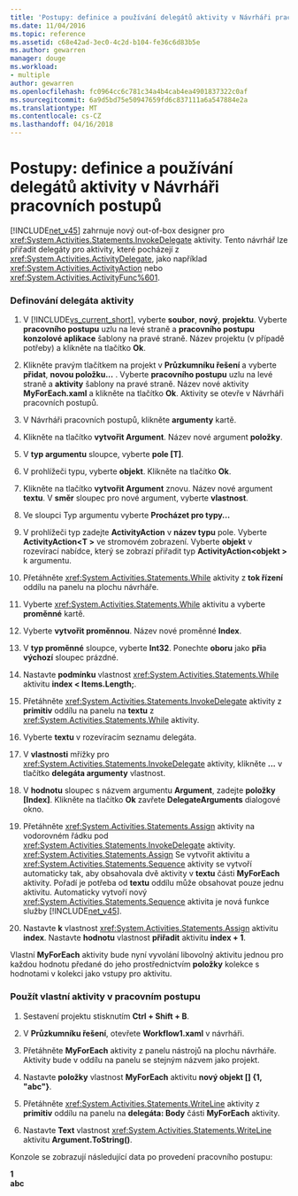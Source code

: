 ```yaml
---
title: 'Postupy: definice a používání delegátů aktivity v Návrháři pracovních postupů | Microsoft Docs'
ms.date: 11/04/2016
ms.topic: reference
ms.assetid: c68e42ad-3ec0-4c2d-b104-fe36c6d83b5e
ms.author: gewarren
manager: douge
ms.workload:
- multiple
author: gewarren
ms.openlocfilehash: fc0964cc6c781c34a4b4cab4ea4901837322c0af
ms.sourcegitcommit: 6a9d5bd75e50947659fd6c837111a6a547884e2a
ms.translationtype: MT
ms.contentlocale: cs-CZ
ms.lasthandoff: 04/16/2018
---
```

# <a name="how-to-define-and-consume-activity-delegates-in-the-workflow-designer"></a>Postupy: definice a používání delegátů aktivity v Návrháři pracovních postupů
[!INCLUDE[net_v45](../ide/includes/net_v45_md.md)] zahrnuje nový out-of-box designer pro <xref:System.Activities.Statements.InvokeDelegate> aktivity. Tento návrhář lze přiřadit delegáty pro aktivity, které pocházejí z <xref:System.Activities.ActivityDelegate>, jako například <xref:System.Activities.ActivityAction> nebo <xref:System.Activities.ActivityFunc%601>.  
  
### <a name="define-an-activity-delegate"></a>Definování delegáta aktivity  
  
1.  V [!INCLUDE[vs_current_short](../code-quality/includes/vs_current_short_md.md)], vyberte **soubor**, **nový**, **projektu**. Vyberte **pracovního postupu** uzlu na levé straně a **pracovního postupu konzolové aplikace** šablony na pravé straně. Název projektu (v případě potřeby) a klikněte na tlačítko **Ok**.  
  
2.  Klikněte pravým tlačítkem na projekt v **Průzkumníku řešení** a vyberte **přidat**, **novou položku...** . Vyberte **pracovního postupu** uzlu na levé straně a **aktivity** šablony na pravé straně. Název nové aktivity **MyForEach.xaml** a klikněte na tlačítko **Ok**. Aktivity se otevře v Návrháři pracovních postupů.  
  
3.  V Návrháři pracovních postupů, klikněte **argumenty** kartě.  
  
4.  Klikněte na tlačítko **vytvořit Argument**. Název nové argument **položky**.  
  
5.  V **typ argumentu** sloupce, vyberte **pole [T]**.  
  
6.  V prohlížeči typu, vyberte **objekt**. Klikněte na tlačítko **Ok**.  
  
7.  Klikněte na tlačítko **vytvořit Argument** znovu. Název nové argument **textu**. V **směr** sloupec pro nové argument, vyberte **vlastnost**.  
  
8.  Ve sloupci Typ argumentu vyberte **Procházet pro typy...**  
  
9. V prohlížeči typ zadejte **ActivityAction** v **název typu** pole. Vyberte **ActivityAction\<T >** ve stromovém zobrazení. Vyberte **objekt** v rozevírací nabídce, který se zobrazí přiřadit typ **ActivityAction\<objekt >** k argumentu.  
  
10. Přetáhněte <xref:System.Activities.Statements.While> aktivity z **tok řízení** oddílu na panelu na plochu návrháře.  
  
11. Vyberte <xref:System.Activities.Statements.While> aktivitu a vyberte **proměnné** kartě.  
  
12. Vyberte **vytvořit proměnnou**. Název nové proměnné **Index**.  
  
13. V **typ proměnné** sloupce, vyberte **Int32**. Ponechte **oboru** jako **při**a **výchozí** sloupec prázdné.  
  
14. Nastavte **podmínku** vlastnost <xref:System.Activities.Statements.While> aktivitu **index < Items.Length;**.  
  
15. Přetáhněte <xref:System.Activities.Statements.InvokeDelegate> aktivity z **primitiv** oddílu na panelu na **textu** z <xref:System.Activities.Statements.While> aktivity.  
  
16. Vyberte **textu** v rozevíracím seznamu delegáta.  
  
17. V **vlastnosti** mřížky pro <xref:System.Activities.Statements.InvokeDelegate> aktivity, klikněte **...**  v tlačítko **delegáta argumenty** vlastnost.  
  
18. V **hodnotu** sloupec s názvem argumentu **Argument**, zadejte **položky [Index]**. Klikněte na tlačítko **Ok** zavřete **DelegateArguments** dialogové okno.  
  
19. Přetáhněte <xref:System.Activities.Statements.Assign> aktivity na vodorovném řádku pod <xref:System.Activities.Statements.InvokeDelegate> aktivity. <xref:System.Activities.Statements.Assign> Se vytvořit aktivitu a <xref:System.Activities.Statements.Sequence> aktivity se vytvoří automaticky tak, aby obsahovala dvě aktivity v **textu** části **MyForEach** aktivity. Pořadí je potřeba od **textu** oddílu může obsahovat pouze jednu aktivitu. Automaticky vytvoří nový <xref:System.Activities.Statements.Sequence> aktivita je nová funkce služby [!INCLUDE[net_v45](../ide/includes/net_v45_md.md)].  
  
20. Nastavte **k** vlastnost <xref:System.Activities.Statements.Assign> aktivitu **index**. Nastavte **hodnotu** vlastnost **přiřadit** aktivitu **index + 1**.  
  
 Vlastní **MyForEach** aktivity bude nyní vyvolání libovolný aktivitu jednou pro každou hodnotu předané do jeho prostřednictvím **položky** kolekce s hodnotami v kolekci jako vstupy pro aktivitu.  
  
### <a name="use-the-custom-activity-in-a-workflow"></a>Použít vlastní aktivity v pracovním postupu  
  
1.  Sestavení projektu stisknutím **Ctrl + Shift + B**.  
  
2.  V **Průzkumníku řešení**, otevřete **Workflow1.xaml** v návrháři.  
  
3.  Přetáhněte **MyForEach** aktivity z panelu nástrojů na plochu návrháře. Aktivity bude v oddílu na panelu se stejným názvem jako projekt.  
  
4.  Nastavte **položky** vlastnost **MyForEach** aktivitu **nový objekt [] {1, "abc"}**.  
  
5.  Přetáhněte <xref:System.Activities.Statements.WriteLine> aktivity z **primitiv** oddílu na panelu na **delegáta: Body** části **MyForEach** aktivity.  
  
6.  Nastavte **Text** vlastnost <xref:System.Activities.Statements.WriteLine> aktivitu **Argument.ToString()**.  
  
 Konzole se zobrazují následující data po provedení pracovního postupu:  
  
 **1**   
**abc**